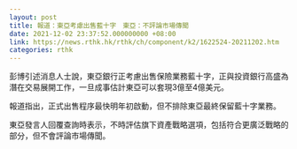 ```yaml
---
layout: post
title: 報道：東亞考慮出售藍十字　東亞：不評論市場傳聞
date: 2021-12-02 23:37:52.000000000 +08:00
link: https://news.rthk.hk/rthk/ch/component/k2/1622524-20211202.htm
categories: rthk
---
```


彭博引述消息人士說，東亞銀行正考慮出售保險業務藍十字，正與投資銀行高盛為潛在交易展開工作，一旦成事估計東亞可以套現3億至4億美元。

報道指出，正式出售程序最快明年初啟動，但不排除東亞最終保留藍十字業務。

東亞發言人回覆查詢時表示，不時評估旗下資產戰略選項，包括符合更廣泛戰略的部分，但不會評論市場傳聞。
